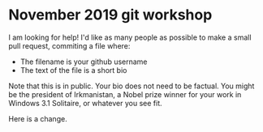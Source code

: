 # November 2019 git workshop

I am looking for help! I'd like as many people as possible to make a small pull request, commiting a file where:

* The filename is your github username
* The text of the file is a short bio

Note that this is in public. Your bio does not need to be factual. You might be the president of Irkmanistan, a Nobel prize winner for your work in Windows 3.1 Solitaire, or whatever you see fit. 

Here is a change.
